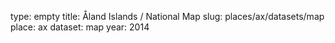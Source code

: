 type: empty
title: Åland Islands / National Map
slug: places/ax/datasets/map
place: ax
dataset: map
year: 2014
